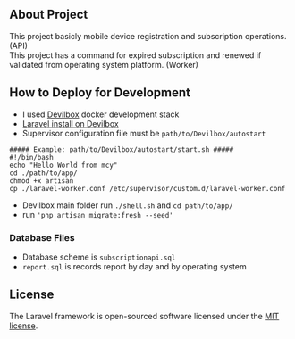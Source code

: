 ## About Project

This project basicly mobile device registration and subscription operations. (API) <br>
This project has a command for expired subscription and renewed if validated from operating system platform. (Worker)

## How to Deploy for Development

* I used [Devilbox](http://devilbox.org/) docker development stack
* [Laravel install on Devilbox](https://devilbox.readthedocs.io/en/latest/examples/setup-laravel.html)
* Supervisor configuration file must be ```path/to/Devilbox/autostart```
```
##### Example: path/to/Devilbox/autostart/start.sh #####
#!/bin/bash
echo "Hello World from mcy"
cd ./path/to/app/
chmod +x artisan
cp ./laravel-worker.conf /etc/supervisor/custom.d/laravel-worker.conf
```
* Devilbox main folder run ```./shell.sh``` and ```cd path/to/app/```
* run ```'php artisan migrate:fresh --seed'```

### Database Files
* Database scheme is ```subscriptionapi.sql```
* ```report.sql``` is records report by day and by operating system 
## License

The Laravel framework is open-sourced software licensed under the [MIT license](https://opensource.org/licenses/MIT).
